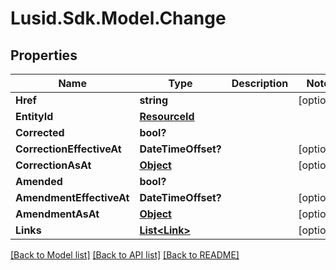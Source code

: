 
# Lusid.Sdk.Model.Change

## Properties

Name | Type | Description | Notes
------------ | ------------- | ------------- | -------------
**Href** | **string** |  | [optional] 
**EntityId** | [**ResourceId**](ResourceId.md) |  | 
**Corrected** | **bool?** |  | 
**CorrectionEffectiveAt** | **DateTimeOffset?** |  | [optional] 
**CorrectionAsAt** | [**Object**](.md) |  | [optional] 
**Amended** | **bool?** |  | 
**AmendmentEffectiveAt** | **DateTimeOffset?** |  | [optional] 
**AmendmentAsAt** | [**Object**](.md) |  | [optional] 
**Links** | [**List&lt;Link&gt;**](Link.md) |  | [optional] 

[[Back to Model list]](../README.md#documentation-for-models)
[[Back to API list]](../README.md#documentation-for-api-endpoints)
[[Back to README]](../README.md)

